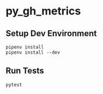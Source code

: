 # py_gh_metrics

## Setup Dev Environment
```
pipenv install
pipenv install --dev
```

## Run Tests
```
pytest
```
